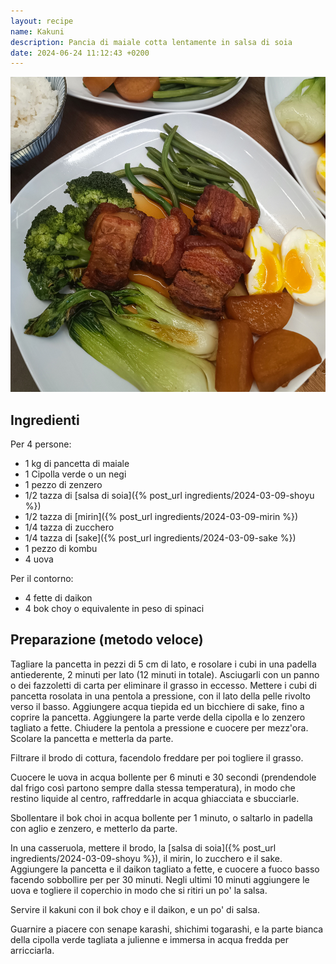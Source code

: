 ```yaml
---
layout: recipe
name: Kakuni
description: Pancia di maiale cotta lentamente in salsa di soia
date: 2024-06-24 11:12:43 +0200
---
```


![Kakuni](/assets/images/kakuni.jpg)

## Ingredienti
Per 4 persone:

- 1 kg di pancetta di maiale
- 1 Cipolla verde o un negi
- 1 pezzo di zenzero
- 1/2 tazza di [salsa di soia]({% post_url ingredients/2024-03-09-shoyu %})
- 1/2 tazza di [mirin]({% post_url ingredients/2024-03-09-mirin %})
- 1/4 tazza di zucchero
- 1/4 tazza di [sake]({% post_url ingredients/2024-03-09-sake %})
- 1 pezzo di kombu
- 4 uova

Per il contorno:
- 4 fette di daikon
- 4 bok choy o equivalente in peso di spinaci

## Preparazione (metodo veloce)

Tagliare la pancetta in pezzi di 5 cm di lato, e rosolare i cubi in una padella antiederente, 2 minuti per lato (12 minuti in totale). Asciugarli con un panno o dei fazzoletti di carta per eliminare il grasso in eccesso. Mettere i cubi di pancetta rosolata in una pentola a pressione, con il lato della pelle rivolto verso il basso. Aggiungere acqua tiepida ed un bicchiere di sake, fino a coprire la pancetta. Aggiungere la parte verde della cipolla e lo zenzero tagliato a fette. Chiudere la pentola a pressione e cuocere per mezz'ora. Scolare la pancetta e metterla da parte.

Filtrare il brodo di cottura, facendolo freddare per poi togliere il grasso.

Cuocere le uova in acqua bollente per 6 minuti e 30 secondi (prendendole dal frigo così partono sempre dalla stessa temperatura), in modo che restino liquide al centro, raffreddarle in acqua ghiacciata e sbucciarle.

Sbollentare il bok choi in acqua bollente per 1 minuto, o saltarlo in padella con aglio e zenzero, e metterlo da parte.

In una casseruola, mettere il brodo, la [salsa di soia]({% post_url ingredients/2024-03-09-shoyu %}), il mirin, lo zucchero e il sake. Aggiungere la pancetta e il daikon tagliato a fette, e cuocere a fuoco basso facendo sobbollire per per 30 minuti. Negli ultimi 10 minuti aggiungere le uova e togliere il coperchio in modo che si ritiri un po' la salsa.

Servire il kakuni con il bok choy e il daikon, e un po' di salsa.

Guarnire a piacere con senape karashi, shichimi togarashi, e la parte bianca della cipolla verde tagliata a julienne e immersa in acqua fredda per arricciarla.

